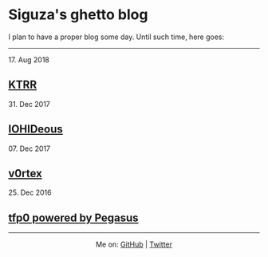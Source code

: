 # Siguza's ghetto blog

I plan to have a proper blog some day. Until such time, here goes:

<hr>

17\. Aug 2018
## [KTRR](https://siguza.github.io/KTRR/)

31\. Dec 2017
## [IOHIDeous](https://siguza.github.io/IOHIDeous/)

07\. Dec 2017
## [v0rtex](https://siguza.github.io/v0rtex/)

25\. Dec 2016
## [tfp0 powered by Pegasus](https://siguza.github.io/cl0ver/)

<hr>

<center>Me on: <a href="https://github.com/Siguza/">GitHub</a> | <a href="https://twitter.com/s1guza">Twitter</a></center>
